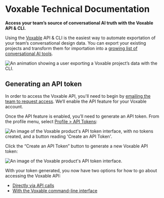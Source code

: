 # Voxable Technical Documentation

**Access your team’s source of conversational AI truth with the Voxable API & CLI.**

Using the [Voxable](https://voxable.io) API & CLI is the easiest way to automate exportation of your team‘s conversational design data. You can export your existing projects and transform them for importation into a [growing list of conversational AI tools](/plugins).

![An animation showing a user exporting a Voxable project’s data with the CLI.](/images/cli/cli-animation.gif)

## Generating an API token

In order to access the Voxable API, you'll need to begin by [emailing the team to request access](mailto:support@voxable.io). We‘ll enable the API feature for your Voxable account.

Once the API feature is enabled, you’ll need to generate an API token. From the profile menu, select [Profile > API Tokens](https://voxable.design/api_keys):

![An image of the Voxable product's API token interface, with no tokens created, and a button reading 'Create an API Token'.](/images/api/api-tokens-profile.png)

Click the “Create an API Token” button to generate a new Voxable API token:

![An image of the Voxable product's API token interface.](/images/api/api-token-example.png)

With your token generated, you now have two options for how to go about accessing the Voxable API:

* [Directly via API calls](/api)
* [With the Voxable command-line interface](/cli)

